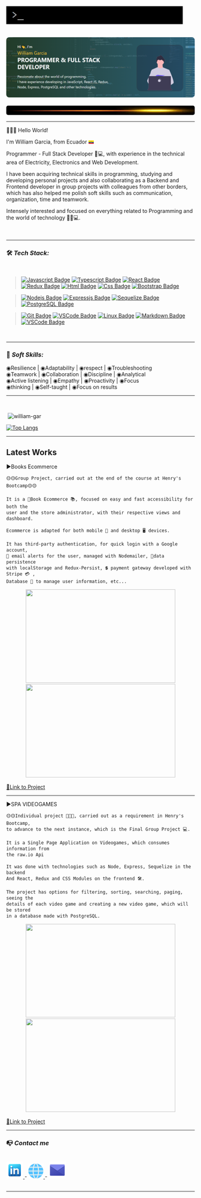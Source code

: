 
![Welcome](https://raw.githubusercontent.com/william-gar/only-images/main/readme-images/cover-image/welcome-readme-github.gif)
---

![Background-portfolio](https://raw.githubusercontent.com/william-gar/only-images/main/readme-images/cover-image/background-readme.png)
---
<img src="https://raw.githubusercontent.com/william-gar/only-images/main/readme-images/cover-image/effect-line-fire.gif" width="100%" height="25px" style="border-radius:5px;"/>

<br>

---
👋🏻‍💻 Hello World!<br>

I'm William Garcia, from Ecuador  <img src="https://raw.githubusercontent.com/william-gar/only-images/main/readme-images/cover-image/Ecuador-flag.png" width="14px"/><br>

Programmer - Full Stack Developer 🧑💻, with experience in the technical area of Electricity, Electronics and Web Development.

I have been acquiring technical skills in programming, studying and developing personal projects and also collaborating as a Backend and Frontend developer in group projects with colleagues from other borders, which has also helped me polish soft skills such as communication, organization, time and teamwork.

Intensely interested and focused on everything related to Programming and the world of technology 👨🏻💻.

<br>

---
### 🛠️ **_Tech Stack:_**
<br>

> [![Javascript Badge](https://img.shields.io/badge/-Javascript-F0DB4F?style=for-the-badge&labelColor=222222&logo=javascript&logoColor=F0DB4F)](#)
[![Typescript Badge](https://img.shields.io/badge/-Typescript-007ACC?style=for-the-badge&labelColor=222222&logo=typescript&logoColor=007ACC)](#)
[![React Badge](https://img.shields.io/badge/-React%20JS-61DBFB?style=for-the-badge&labelColor=222222&logo=react&logoColor=61DBFB)](#)
[![Redux  Badge](https://img.shields.io/badge/-Redux-764ABC?style=for-the-badge&labelColor=222222&logo=redux&logoColor=ffffff)](#)
[![Html Badge](https://img.shields.io/badge/-Html-E44D2A?style=for-the-badge&labelColor=222222&logo=html5&logoColor=ffffff)](#)
[![Css Badge](https://img.shields.io/badge/-CSS-2C4DE4?style=for-the-badge&labelColor=222222&logo=css3&logoColor=ffffff)](#)
[![Bootstrap Badge](https://img.shields.io/badge/-Bootstrap-7432F8?style=for-the-badge&labelColor=222222&logo=bootstrap&logoColor=7432F8)](#)

> [![Nodejs Badge](https://img.shields.io/badge/-Node%20js-3C873A?style=for-the-badge&labelColor=222222&logo=node.js&logoColor=3C873A)](#)
[![Expressjs Badge](https://img.shields.io/badge/-Express%20js-A52A2A?style=for-the-badge&labelColor=222222&logo=node.js&logoColor=3c873a)](#)
[![Sequelize Badge](https://img.shields.io/badge/-Sequelize-444444?style=for-the-badge&labelColor=222222&logo=sequelize&logoColor=ffffff)](#)
[![PostgreSQL Badge](https://img.shields.io/badge/-Postgresql-32658E?style=for-the-badge&labelColor=222222&logo=postgresql&logoColor=ffffff)](#)

> [![Git Badge](https://img.shields.io/badge/-git-E63758?style=for-the-badge&labelColor=222222&logo=git&logoColor=ffffff)](#)
[![VSCode Badge](https://img.shields.io/badge/-NPM-222222?style=for-the-badge&labelColor=ff00ff&logo=npm&logoColor=2D5CA4)](#)
[![Linux Badge](https://img.shields.io/badge/-Linux-444444?style=for-the-badge&labelColor=ff00ff&logo=linux&logoColor=111111)](#)
[![Markdown Badge](https://img.shields.io/badge/-Markdown-4995BF?style=for-the-badge&labelColor=333333&logo=markdown&logoColor=ffffff)](#)
[![VSCode Badge](https://img.shields.io/badge/-VS%20CODE-2C2C32?style=for-the-badge&labelColor=ffffff&logo=visualstudiocode&logoColor=2D5CA4)](#)

<br>

---
### 🧑 **_Soft Skills:_**
◉Resilience | ◉Adaptability | ◉respect | ◉Troubleshooting<br>
◉Teamwork | ◉Collaboration | ◉Discipline | ◉Analytical<br>
◉Active listening | ◉Empathy | ◉Proactivity | ◉Focus<br>  ◉thinking | ◉Self-taught | ◉Focus on results<br>

---
<br>

<p>&nbsp;<img align="center" src="https://github-readme-stats.vercel.app/api?username=william-gar&show_icons=true&locale=en&hide=stars&theme=github_dark" alt="william-gar" /></p>

[![Top Langs](https://github-readme-stats.vercel.app/api/top-langs/?username=william-gar&layout=compact)](#)
<br>

---
## Latest Works
▶️Books Ecommerce
~~~
🟡🟡Group Project, carried out at the end of the course at Henry's Bootcamp🟡🟡

It is a 🛒Book Ecommerce 📚, focused on easy and fast accessibility for both the 
user and the store administrator, with their respective views and dashboard.

Ecommerce is adapted for both mobile 📱 and desktop 🖥️ devices.

It has third-party authentication, for quick login with a Google account, 
📧 email alerts for the user, managed with Nodemailer, 📄data persistence 
with localStorage and Redux-Persist, 💲 payment gateway developed with Stripe 💳 , 
Database 📑 to manage user information, etc...
~~~
<p align="center">
<img width="400px" height="250px" src="https://res.cloudinary.com/dzcpdipdg/image/upload/v1666757625/samples/varios/Books-ecommerce_vwrxqc.jpg"/>
<img width="400px" height="250px" src="https://res.cloudinary.com/dzcpdipdg/image/upload/v1666757625/samples/varios/books-ecommerce-2_ievt71.jpg" />
</p>
<a href="https://don-quijote.vercel.app/" target="_blank">
  <p>🔗Link to Project</p>
</a>

<hr> 

▶️SPA VIDEOGAMES
~~~
🟡🟡Individual project 🧑🏻‍💻, carried out as a requirement in Henry's Bootcamp, 
to advance to the next instance, which is the Final Group Project 💻.

It is a Single Page Application on Videogames, which consumes information from 
the raw.io Api

It was done with technologies such as Node, Express, Sequelize in the backend
And React, Redux and CSS Modules on the frontend 🛠️.

The project has options for filtering, sorting, searching, paging, seeing the 
details of each video game and creating a new video game, which will be stored 
in a database made with PostgreSQL.
~~~
<p align="center">
<img width="400px" height="250px" src="https://res.cloudinary.com/dzcpdipdg/image/upload/v1666758481/samples/varios/pi-videogame-1_ocorsc.jpg"/>
<img width="400px" height="250px" src="https://res.cloudinary.com/dzcpdipdg/image/upload/v1666758481/samples/varios/pi-videogame-2_bgnkkc.jpg" />
</p>
<a href="https://pi-videogame-two.vercel.app/" target="_blank">
  <p>🔗Link to Project</p>
</a>

---

### 📭 **_Contact me_**

<br>

<div>  
  <a href="https://www.linkedin.com/in/williamgar/" target="_blank">
    <img src="https://raw.githubusercontent.com/william-gar/only-images/main/icons-png/contact/linkedin.png" width="45px" />
  </a> -
  <a href="https://www.williamgar.com" target="_blank">
    <img src="https://raw.githubusercontent.com/william-gar/only-images/main/icons-png/contact/world.png" width="40px" />
  </a> -
  <a href="mailto:williamgarm1@gmail.com" Subject=GitHub%20Profile%20App">
    <img src="https://raw.githubusercontent.com/william-gar/only-images/main/icons-png/contact/mail.png" width="45px" />
  </a>
</div>
<br>

---
